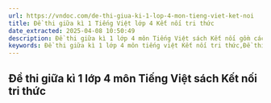 ```yaml
---
url: https://vndoc.com/de-thi-giua-ki-1-lop-4-mon-tieng-viet-ket-noi
title: Đề thi giữa kì 1 Tiếng Việt lớp 4 Kết nối tri thức
date_extracted: 2025-04-08 10:50:49
description: Đề thi giữa kì 1 lớp 4 môn Tiếng Việt sách Kết nối gồm các đề thi bám sát chương trình học, với cấu trúc đề theo Thông tư 27 của Bộ, giúp các em HS ôn luyện, củng cố kiến thức và kĩ năng làm bài.
keywords: Đề thi giữa kì 1 lớp 4 môn tiếng việt Kết nối tri thức,Đề thi giữa kì 1 lớp 4,Đề thi giữa kì 1 lớp 4 môn tiếng việt,đề kiểm tra giữa kì 1 lớp 4 môn tiếng việt,đề thi giữa kì 1 lớp 4 Kết nối tri thức
---
```


## **Đề thi giữa kì 1 lớp 4 môn Tiếng Việt sách Kết nối tri thức**
